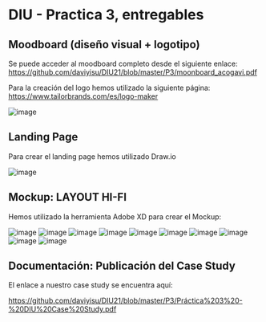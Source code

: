 # DIU - Practica 3, entregables

## Moodboard (diseño visual + logotipo)   

Se puede acceder al moodboard completo desde el siguiente enlace: https://github.com/daviyisu/DIU21/blob/master/P3/moonboard_acogavi.pdf

Para la creación del logo hemos utilizado la siguiente página: https://www.tailorbrands.com/es/logo-maker

![image](https://user-images.githubusercontent.com/13659814/118670375-d9de6280-b7f6-11eb-896f-8465644d7afe.png)


## Landing Page

Para crear el landing page hemos utilizado Draw.io

![image](https://user-images.githubusercontent.com/13659814/118671118-7bfe4a80-b7f7-11eb-933d-4e1dee292dbf.png)


## Mockup: LAYOUT HI-FI

Hemos utilizado la herramienta Adobe XD para crear el Mockup:

![image](https://user-images.githubusercontent.com/13659814/118674053-c97bb700-b7f9-11eb-92a9-f923eeb46163.png)
![image](https://user-images.githubusercontent.com/13659814/118674087-d13b5b80-b7f9-11eb-9f8f-edc74e6486c7.png)
![image](https://user-images.githubusercontent.com/13659814/118674166-df897780-b7f9-11eb-8014-8e3011366834.png)
![image](https://user-images.githubusercontent.com/13659814/118674207-e87a4900-b7f9-11eb-8655-39627bdfba77.png)
![image](https://user-images.githubusercontent.com/13659814/118674254-f0d28400-b7f9-11eb-9763-4db54289a753.png)
![image](https://user-images.githubusercontent.com/13659814/118674313-f9c35580-b7f9-11eb-99ce-3ca7cd095a50.png)
![image](https://user-images.githubusercontent.com/13659814/118674348-02b42700-b7fa-11eb-83bb-5891157e59ae.png)
![image](https://user-images.githubusercontent.com/13659814/118674406-0d6ebc00-b7fa-11eb-9d71-90a5dabdb23b.png)
![image](https://user-images.githubusercontent.com/13659814/118674451-13fd3380-b7fa-11eb-9b8f-f772d247a38e.png)
![image](https://user-images.githubusercontent.com/13659814/118674492-1b244180-b7fa-11eb-8d51-e4d7a6ae59ae.png)




## Documentación: Publicación del Case Study


El enlace a nuestro case study se encuentra aquí: 

https://github.com/daviyisu/DIU21/blob/master/P3/Práctica%203%20-%20DIU%20Case%20Study.pdf
 
